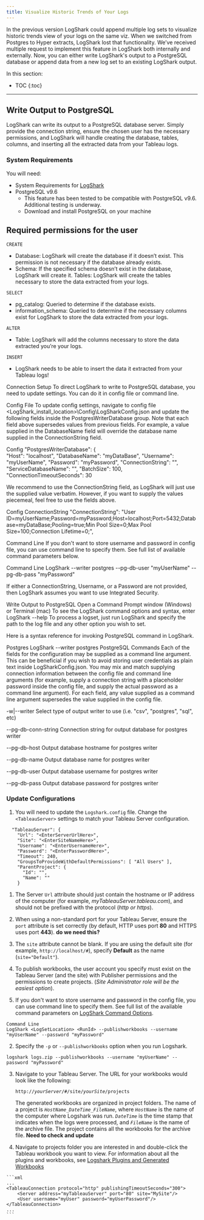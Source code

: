 ```yaml
---
title: Visualize Historic Trends of Your Logs
---
```

In the previous version LogShark could append multiple log sets to visualize historic trends view of your logs on the same viz. When we switched from Postgres to Hyper extracts, LogShark lost that functionality. We’ve received multiple request to implement this feature in LogShark both internally and externally. Now, you can either write LogShark's output to a PostgreSQL database or append data from a new log set to an existing LogShark output. 

In this section:

* TOC
{:toc}

-----------

## Write Output to PostgreSQL
LogShark can write its output to a PostgreSQL database server. Simply provide the connection string, ensure the chosen user has the necessary permissions, and LogShark will handle creating the database, tables, columns, and inserting all the extracted data from your Tableau logs.

### System Requirements
You will need:

- System Requirements for [LogShark](\docs\logshark_install.md)
- PostgreSQL v9.6
  - This feature has been tested to be compatible with PostgreSQL v9.6. Additional testing is underway.
  - Download and install PostgreSQL on your machine

## Required permissions for the user 

`CREATE`

- Database: LogShark will create the database if it doesn’t exist. This permission is not necessary if the database already exists.
- Schema: If the specified schema doesn’t exist in the database, LogShark will create it.
Tables: LogShark will create the tables necessary to store the data extracted from your logs.

`SELECT`

- pg_catalog: Queried to determine if the database exists.
- information_schema: Queried to determine if the necessary columns exist for LogShark to store the data extracted from your logs.

`ALTER`

- Table: LogShark will add the columns necessary to store the data extracted you’re your logs.

`INSERT`

- LogShark needs to be able to insert the data it extracted from your Tableau logs!

Connection Setup
To direct LogShark to write to PostgreSQL database, you need to update settings. You can do it in config file or command line. 

Config File
To update config settings, navigate to config file <LogShark_install_location>\Config\LogSharkConfig.json and update the following fields inside the PostgresWriterDatabase group. Note that each field above supersedes values from previous fields. For example, a value supplied in the DatabaseName field will override the database name supplied in the ConnectionString field.


Config
"PostgresWriterDatabase": {   
   "Host": "localhost",
   "DatabaseName": "myDataBase",
   "Username": "myUserName",
   "Password": "myPassword",
   "ConnectionString": "",
   "ServiceDatabaseName": "",
   "BatchSize": 100,
   "ConnectionTimeoutSeconds": 30


We recommend to use the ConnectionString field, as LogShark will just use the supplied value verbatim. However, if you want to supply the values piecemeal, feel free to use the fields above.

Config ConnectionString
"ConnectionString": "User ID=myUserName;Password=myPassword;Host=localhost;Port=5432;Database=myDataBase;Pooling=true;Min Pool Size=0;Max Pool Size=100;Connection Lifetime=0;",

Command Line
If you don't want to store username and password in config file, you can use command line to specify them. See full list of available command parameters below.

Command Line
LogShark <LogSetLocation> <RunId> --writer postgres --pg-db-user "myUserName" --pg-db-pass "myPassword"

If either a ConnectionString, Username, or a Password are not provided, then LogShark assumes you want to use Integrated Security. 



Write Output to PostgreSQL
Open a Command Prompt window (Windows) or Terminal (mac)
To see the LogShark command options and syntax, enter LogShark --help
To process a logset, just run LogShark and specify the path to the log file and any other option you wish to set. 

Here is a syntax reference for invoking PostgreSQL command in LogShark.

Postgres
LogShark <LogSetLocation> <RunId> --writer postgres
PostgreSQL Commands
Each of the fields for the configuration may be supplied as a command line argument. This can be beneficial if you wish to avoid storing user credentials as plain text inside LogSharkConfig.json. You may mix and match supplying connection information between the config file and command line arguments (for example, supply a connection string with a placeholder password inside the config file, and supply the actual password as a command line argument). For each field, any value supplied as a command line argument supersedes the value supplied in the config file. 



-w|--writer <WRITER>
Select type of output writer to use (i.e. "csv", "postgres", "sql", etc)

--pg-db-conn-string
Connection string for output database for postgres writer

--pg-db-host
Output database hostname for postgres writer

--pg-db-name
Output database name for postgres writer

--pg-db-user 
Output database username for postgres writer

--pg-db-pass
Output database password for postgres writer



### Update Configurations


1. You will need to update the `Logshark.config` file. Change the  `<TableauServer>` settings to match your Tableau Server configuration.

```
  "TableauServer": {
    "Url": "<EnterServerUrlHere>",
    "Site": "<EnterSiteNameHere>",
    "Username": "<EnterUsernameHere>",
    "Password": "<EnterPasswordHere>",
    "Timeout": 240,
    "GroupsToProvideWithDefaultPermissions": [ "All Users" ],
    "ParentProject": {
      "Id": "",
      "Name": ""
    }
```

1. The Server `Url` attribute should just contain the hostname or IP address of the computer (for example, *myTableauServer.tableau.com*), and should not be prefixed with the protocol (*http or https*).

1.   When using a non-standard port for your Tableau Server, ensure the `port` attribute is set correctly (by default, HTTP uses port **80** and HTTPS uses port **443**). **do we need this?**

1.   The `site` attribute cannot be blank. If you are using the default site (for example, `http://localhost/#`), specify **Default** as the name (`site="Default"`).

1.   To publish workbooks, the user account you specify must exist on the Tableau Server (and the site) with Publisher permissions and the permissions to create projects. (*Site Administrator role will be the easiest option*).

1. If you don't want to store username and password in the config file, you can use command line to specify them. See full list of the available command parameters on [LogShark Command Options](/docs/logshark_cmds).

```
Command Line
LogShark <LogSetLocation> <RunId> --publishworkbooks --username "myUserName" --password "myPassword"
```

2. Specify the `-p` or `--publishworkbooks` option when you run Logshark. 

```
logshark logs.zip --publishworkbooks --username "myUserName" --password "myPassword"
```

3.  Navigate to your Tableau Server. The URL for your workbooks would look like the following:  

    <code>http://<i>yourServer</i>/#/site/<i>yourSite</i>/projects   </code>

    The generated workbooks are organized in project folders. The name of a project is  *`HostName_DateTime_FileName`*, where  *`HostName`* is the name of the computer where Logshark was run. *`DateTime`* is the time stamp that indicates when the logs were processed, and *`FileName`* is the name of the archive file. The project contains all the workbooks for the archive file. **Need to check and update**

4.   Navigate to projects folder you are interested in and double-click the Tableau workbook you want to view. 
     For information about all the plugins and workbooks, see [Logshark Plugins and Generated Workbooks](logshark_plugins)



    ```xml
    ...
    <TableauConnection protocol="http" publishingTimeoutSeconds="300">
        <Server address="myTableauServer" port="80" site="MySite"/>
        <User username="myUser" password="myUserPassword"/>
    </TableauConnection>
    ...
    ```